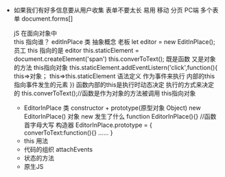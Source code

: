 - 如果我们有好多信息要从用户收集
  表单不要太长  易用
  移动  分页
  PC端   多个表单  document.forms[]

  jS 在面向对象中  
    this 指向谁？
    editInPlace 类  抽象概念 老板
    let editor = new EditInPlace(); 员工
    this 指向的是 editor
    this.staticElement = document.createElement('span')
    this.converToText(); 既是函数 又是对象的方法  this指向对象
    this.staticElement.addEventListern('click',function(){
        this=>对象；
        this=>this.staticElement 语法定义
        作为事件来执行 内部的this 指向事件发生的元素
    })
    函数内部的this是执行时动态决定  执行的方式来决定的
    this.converToText();//函数是作为对象的方法被调用  this指向对象

    - EditorInPlace 类 constructor + prototype(原型对象 Object)
    new EditorInPlace() 对象  new 发生了什么
    function EditorInPlace(){} //函数首字母大写 构造器
    EditorInPlace.prototype = {
        converToText:function(){}
        ......
    }
    - this 用法
    - 代码的组织 attachEvents
    - 状态的方法 
    - 原生JS
